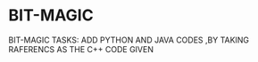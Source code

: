 # BIT-MAGIC
BIT-MAGIC
TASKS:
    ADD PYTHON AND JAVA CODES ,BY TAKING RAFERENCS AS THE C++ CODE GIVEN
